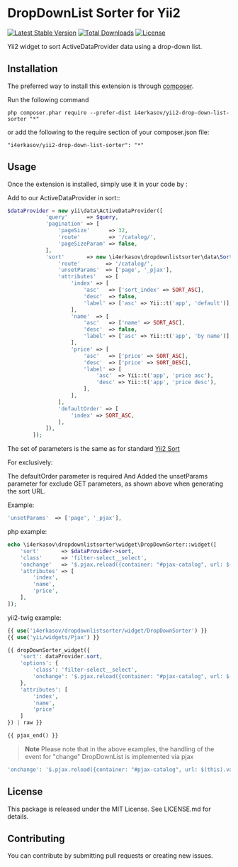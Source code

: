 DropDownList Sorter for Yii2
============================

[![Latest Stable Version](https://poser.pugx.org/i4erkasov/yii2-drop-down-list-sorter/v/stable)](https://packagist.org/packages/i4erkasov/yii2-drop-down-list-sorter)
[![Total Downloads](https://poser.pugx.org/i4erkasov/yii2-drop-down-list-sorter/downloads)](https://packagist.org/packages/i4erkasov/yii2-drop-down-list-sorter)
[![License](https://poser.pugx.org/i4erkasov/yii2-drop-down-list-sorter/license)](https://packagist.org/packages/i4erkasov/yii2-drop-down-list-sorter)

Yii2 widget to sort ActiveDataProvider data using a drop-down list.


Installation
------------

The preferred way to install this extension is through [composer](http://getcomposer.org/download/).

Run the following command

```
php composer.phar require --prefer-dist i4erkasov/yii2-drop-down-list-sorter "*"
```

or add the following to the require section of your composer.json file:

```
"i4erkasov/yii2-drop-down-list-sorter": "*"
```


Usage
-----

Once the extension is installed, simply use it in your code by  :

Add to our ActiveDataProvider in sort::
```php
$dataProvider = new yii\data\ActiveDataProvider([
            'query'      => $query,
            'pagination' => [
                'pageSize'      => 32,
                'route'         => '/catalog/',
                'pageSizeParam' => false,
            ],
            'sort'       => new \i4erkasov\dropdownlistsorter\data\Sort([
                'route'        => '/catalog/',
                'unsetParams'  => ['page', '_pjax'],
                'attributes'   => [
                    'index' => [
                        'asc'   => ['sort_index' => SORT_ASC],
                        'desc'  => false,
                        'label' => ['asc' => Yii::t('app', 'default')],
                    ],
                    'name'  => [
                        'asc'   => ['name' => SORT_ASC],
                        'desc'  => false,
                        'label' => ['asc' => Yii::t('app', 'by name')],
                    ],
                    'price' => [
                        'asc'   => ['price' => SORT_ASC],
                        'desc'  => ['price' => SORT_DESC],
                        'label' => [
                            'asc'  => Yii::t('app', 'price asc'),
                            'desc' => Yii::t('app', 'price desc'),
                        ],
                    ],
                ],
                'defaultOrder' => [
                    'index' => SORT_ASC,
                ],
            ]),
        ]);
```

The set of parameters is the same as for standard [Yii2 Sort](https://www.yiiframework.com/doc/api/2.0/yii-data-sort)

For exclusively:

The defaultOrder parameter is required
And
Added the unsetParams parameter for exclude GET parameters, as shown above when generating the sort URL.

Example:
```php
'unsetParams'  => ['page', '_pjax'],
```

php example:
```php
echo \i4erkasov\dropdownlistsorter\widget\DropDownSorter::widget([
    'sort'       => $dataProvider->sort,
    'class'      => 'filter-select__select',
    'onchange'   => '$.pjax.reload({container: "#pjax-catalog", url: $(this).val()})',
    'attributes' => [
        'index',
        'name',
        'price',
    ],
]);
```

yii2-twig example:
```php
{{ use('i4erkasov/dropdownlistsorter/widget/DropDownSorter') }}
{{ use('yii/widgets/Pjax') }}

{{ dropDownSorter_widget({
    'sort': dataProvider.sort,
    'options': {
        'class': 'filter-select__select',
        'onchange': '$.pjax.reload({container: "#pjax-catalog", url: $(this).val()})',
    },
    'attributes': [
        'index',
        'name',
        'price'
    ]
}) | raw }}

{{ pjax_end() }}

```

>**Note**
Please note that in the above examples, the handling of the event for "change" DropDownList is implemented via pjax
```php
'onchange': '$.pjax.reload({container: "#pjax-catalog", url: $(this).val()})',
```
## License
This package is released under the MIT License. See LICENSE.md for details.

## Contributing
You can contribute by submitting pull requests or creating new issues.
